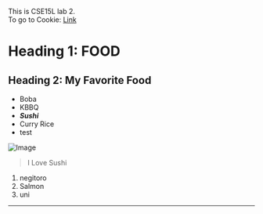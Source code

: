 This is CSE15L lab 2.          
To go to Cookie:
[Link](https://hiro-229.github.io/cse15l-lab-reports/cookie.html)      

# Heading 1: FOOD
## Heading 2: My Favorite Food
* Boba
* KBBQ
* ***Sushi***      
* Curry Rice     
* test        

![Image](https://rimage.gnst.jp/livejapan.com/public/article/detail/a/00/00/a0000370/img/basic/a0000370_main.jpg?20201002142956&q=80&rw=750&rh=536)       
> I Love Sushi               
   
1. negitoro
2. Salmon
3. uni       
     
---
 

